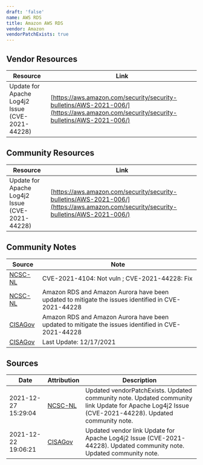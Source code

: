 ```yaml
---
draft: 'false'
name: AWS RDS
title: Amazon AWS RDS
vendor: Amazon
vendorPatchExists: true
---
```


## Vendor Resources
| Resource | Link |
| --- | --- |
| Update for Apache Log4j2 Issue (CVE-2021-44228) | [https://aws.amazon.com/security/security-bulletins/AWS-2021-006/](https://aws.amazon.com/security/security-bulletins/AWS-2021-006/) |

## Community Resources
| Resource | Link |
| --- | --- |
| Update for Apache Log4j2 Issue (CVE-2021-44228) | [https://aws.amazon.com/security/security-bulletins/AWS-2021-006/](https://aws.amazon.com/security/security-bulletins/AWS-2021-006/) |

## Community Notes
| Source | Note |
| --- | --- |
| [NCSC-NL](https://github.com/NCSC-NL/log4shell/blob/main/software/README.md) | CVE-2021-4104: Not vuln ; CVE-2021-44228: Fix </ul> |
| [NCSC-NL](https://github.com/NCSC-NL/log4shell/blob/main/software/README.md) | Amazon RDS and Amazon Aurora have been updated to mitigate the issues identified in CVE-2021-44228 |
| [CISAGov](https://raw.githubusercontent.com/cisagov/log4j-affected-db/develop/README.md) | Amazon RDS and Amazon Aurora have been updated to mitigate the issues identified in CVE-2021-44228 |
| [CISAGov](https://raw.githubusercontent.com/cisagov/log4j-affected-db/develop/README.md) | Last Update: 12/17/2021 |

## Sources
| Date | Attribution | Description |
| --- | --- | --- |
| 2021-12-27 15:29:04 | [NCSC-NL](https://github.com/NCSC-NL/log4shell/blob/main/software/README.md) | Updated vendorPatchExists. Updated community note. Updated community link Update for Apache Log4j2 Issue (CVE-2021-44228). Updated community note.  |
| 2021-12-22 19:06:21 | [CISAGov](https://raw.githubusercontent.com/cisagov/log4j-affected-db/develop/README.md) | Updated vendor link Update for Apache Log4j2 Issue (CVE-2021-44228). Updated community note. Updated community note.  |
